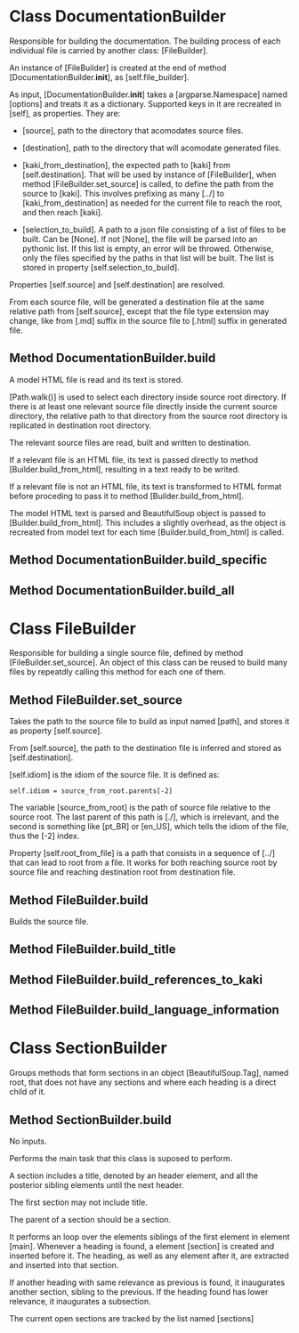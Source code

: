 # Class DocumentationBuilder

Responsible for building the documentation. The building process of each individual file is carried by another class: [FileBuilder].

An instance of [FileBuilder] is created at the end of method [DocumentationBuilder.__init__], as [self.file_builder].

As input, [DocumentationBuilder.__init__] takes a [argparse.Namespace] named [options] and treats it as a dictionary. Supported keys in it are recreated in [self], as properties. They are:

 - [source], path to the directory that acomodates source files.

 - [destination], path to the directory that will acomodate generated files.

 - [kaki_from_destination], the expected path to [kaki] from [self.destination]. That will be used by instance of [FileBuilder], when method [FileBuilder.set_source] is called, to define the path from the source to [kaki]. This involves prefixing as many [../] to [kaki_from_destination] as needed for the current file to reach the root, and then reach [kaki].

 - [selection_to_build]. A path to a json file consisting of a list of files to be built. Can be [None]. If not [None], the file will be parsed into an pythonic list. If this list is empty, an error will be throwed. Otherwise, only the files specified by the paths in that list will be built. The list is stored in property [self.selection_to_build].

Properties [self.source] and [self.destination] are resolved.

From each source file, will be generated a destination file at the same relative path from [self.source], except that the file type extension may change, like from [.md] suffix in the source file to [.html] suffix in generated file.

## Method DocumentationBuilder.build

A model HTML file is read and its text is stored.

[Path.walk()] is used to select each directory inside source root directory. If there is at least one relevant source file directly inside the current source directory, the relative path to that directory from the source root directory is replicated in destination root directory.

The relevant source files are read, built and written to destination.

If a relevant file is an HTML file, its text is passed directly to method [Builder.build_from_html], resulting in a text ready to be writed.

If a relevant file is not an HTML file, its text is transformed to HTML format before proceding to pass it to method [Builder.build_from_html].

The model HTML text is parsed and BeautifulSoup object is passed to [Builder.build_from_html]. This includes a slightly overhead, as the object is recreated from model text for each time [Builder.build_from_html] is called.

## Method DocumentationBuilder.build_specific

## Method DocumentationBuilder.build_all

# Class FileBuilder

Responsible for building a single source file, defined by method [FileBuilder.set_source]. An object of this class can be reused to build many files by repeatdly calling this method for each one of them.

## Method FileBuilder.set_source

Takes the path to the source file to build as input named [path], and stores it as property [self.source].

From [self.source], the path to the destination file is inferred and stored as [self.destination].

[self.idiom] is the idiom of the source file. It is defined as:

```
self.idiom = source_from_root.parents[-2]
```

The variable [source_from_root] is the path of source file relative to the source root. The last parent of this path is [./], which is irrelevant, and the second is something like [pt_BR] or [en_US], which tells the idiom of the file, thus the [-2] index.

Property [self.root_from_file] is a path that consists in a sequence of [../] that can lead to root from a file. It works for both reaching source root by source file and reaching destination root from destination file.

## Method FileBuilder.build

Builds the source file.

## Method FileBuilder.build_title

## Method FileBuilder.build_references_to_kaki

## Method FileBuilder.build_language_information

# Class SectionBuilder

Groups methods that form sections in an object [BeautifulSoup.Tag], named root, that does not have any sections and where each heading is a direct child of it.

## Method SectionBuilder.build

No inputs.

Performs the main task that this class is suposed to perform.

A section includes a title, denoted by an header element, and all the posterior sibling elements until the next header.

The first section may not include title.

The parent of a section should be a section.

It performs an loop over the elements siblings of the first element in element [main]. Whenever a heading is found, a element [section] is created and inserted before it. The heading, as well as any element after it, are extracted and inserted into that section.

If another heading with same relevance as previous is found, it inaugurates another section, sibling to the previous. If the heading found has lower relevance, it inaugurates a subsection.

The current open sections are tracked by the list named [sections]

